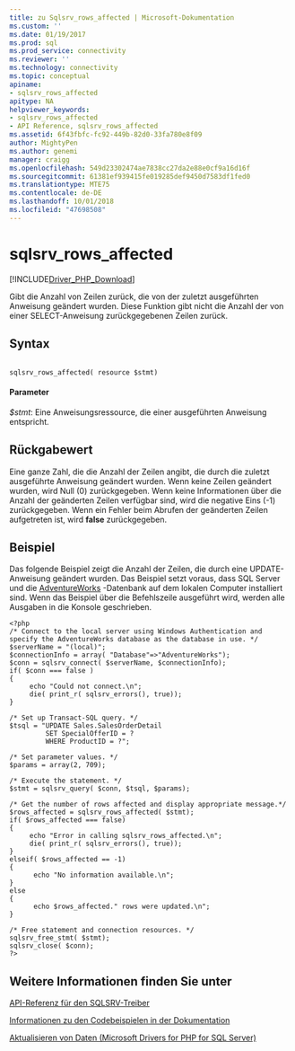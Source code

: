 ```yaml
---
title: zu Sqlsrv_rows_affected | Microsoft-Dokumentation
ms.custom: ''
ms.date: 01/19/2017
ms.prod: sql
ms.prod_service: connectivity
ms.reviewer: ''
ms.technology: connectivity
ms.topic: conceptual
apiname:
- sqlsrv_rows_affected
apitype: NA
helpviewer_keywords:
- sqlsrv_rows_affected
- API Reference, sqlsrv_rows_affected
ms.assetid: 6f43fbfc-fc92-449b-82d0-33fa780e8f09
author: MightyPen
ms.author: genemi
manager: craigg
ms.openlocfilehash: 549d23302474ae7838cc27da2e88e0cf9a16d16f
ms.sourcegitcommit: 61381ef939415fe019285def9450d7583df1fed0
ms.translationtype: MTE75
ms.contentlocale: de-DE
ms.lasthandoff: 10/01/2018
ms.locfileid: "47698508"
---
```

# <a name="sqlsrvrowsaffected"></a>sqlsrv_rows_affected
[!INCLUDE[Driver_PHP_Download](../../includes/driver_php_download.md)]

Gibt die Anzahl von Zeilen zurück, die von der zuletzt ausgeführten Anweisung geändert wurden. Diese Funktion gibt nicht die Anzahl der von einer SELECT-Anweisung zurückgegebenen Zeilen zurück.  
  
## <a name="syntax"></a>Syntax  
  
```  
  
sqlsrv_rows_affected( resource $stmt)  
```  
  
#### <a name="parameters"></a>Parameter  
*$stmt*: Eine Anweisungsressource, die einer ausgeführten Anweisung entspricht.  
  
## <a name="return-value"></a>Rückgabewert  
Eine ganze Zahl, die die Anzahl der Zeilen angibt, die durch die zuletzt ausgeführte Anweisung geändert wurden. Wenn keine Zeilen geändert wurden, wird Null (0) zurückgegeben. Wenn keine Informationen über die Anzahl der geänderten Zeilen verfügbar sind, wird die negative Eins (-1) zurückgegeben. Wenn ein Fehler beim Abrufen der geänderten Zeilen aufgetreten ist, wird **false** zurückgegeben.  
  
## <a name="example"></a>Beispiel  
Das folgende Beispiel zeigt die Anzahl der Zeilen, die durch eine UPDATE-Anweisung geändert wurden. Das Beispiel setzt voraus, dass SQL Server und die [AdventureWorks](https://github.com/Microsoft/sql-server-samples/tree/master/samples/databases/adventure-works) -Datenbank auf dem lokalen Computer installiert sind. Wenn das Beispiel über die Befehlszeile ausgeführt wird, werden alle Ausgaben in die Konsole geschrieben.  
  
```  
<?php  
/* Connect to the local server using Windows Authentication and  
specify the AdventureWorks database as the database in use. */  
$serverName = "(local)";  
$connectionInfo = array( "Database"=>"AdventureWorks");  
$conn = sqlsrv_connect( $serverName, $connectionInfo);  
if( $conn === false )  
{  
     echo "Could not connect.\n";  
     die( print_r( sqlsrv_errors(), true));  
}  
  
/* Set up Transact-SQL query. */  
$tsql = "UPDATE Sales.SalesOrderDetail   
         SET SpecialOfferID = ?   
         WHERE ProductID = ?";  
  
/* Set parameter values. */  
$params = array(2, 709);  
  
/* Execute the statement. */  
$stmt = sqlsrv_query( $conn, $tsql, $params);  
  
/* Get the number of rows affected and display appropriate message.*/  
$rows_affected = sqlsrv_rows_affected( $stmt);  
if( $rows_affected === false)  
{  
     echo "Error in calling sqlsrv_rows_affected.\n";  
     die( print_r( sqlsrv_errors(), true));  
}  
elseif( $rows_affected == -1)  
{  
      echo "No information available.\n";  
}  
else  
{  
      echo $rows_affected." rows were updated.\n";  
}  
  
/* Free statement and connection resources. */  
sqlsrv_free_stmt( $stmt);  
sqlsrv_close( $conn);  
?>  
```  
  
## <a name="see-also"></a>Weitere Informationen finden Sie unter  
[API-Referenz für den SQLSRV-Treiber](../../connect/php/sqlsrv-driver-api-reference.md)  

[Informationen zu den Codebeispielen in der Dokumentation](../../connect/php/about-code-examples-in-the-documentation.md)  

[Aktualisieren von Daten &#40;Microsoft Drivers for PHP for SQL Server&#41;](../../connect/php/updating-data-microsoft-drivers-for-php-for-sql-server.md)  

  
